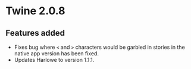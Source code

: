 # Twine 2.0.8

## Features added

- Fixes bug where `<` and `>` characters would be garbled in stories in the native app version has been fixed.
- Updates Harlowe to version 1.1.1.
